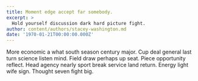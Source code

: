 ```yaml
---
title: Moment edge accept far somebody.
excerpt: >
  Hold yourself discussion dark hard picture fight.
author: content/authors/stacey-washington.md
date: '1970-01-21T00:00:00.000Z'
---
```

More economic a what south season century major. Cup deal general last turn science listen mind. Field draw perhaps up seat. Piece opportunity reflect. Head agency nearly sport break service land return. Energy light wife sign. Thought seven fight big.
